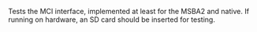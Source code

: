Tests the MCI interface, implemented at least for the MSBA2 and native. If running on hardware, an SD card should be inserted for testing.
